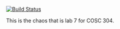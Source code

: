 [![Build Status](https://travis-ci.com/Nathan-Nesbitt/Welcome2TheCloud/php.svg?branch=master)](https://travis-ci.com/Nathan-Nesbitt/Welcome2TheCloud)

This is the chaos that is lab 7 for COSC 304. 